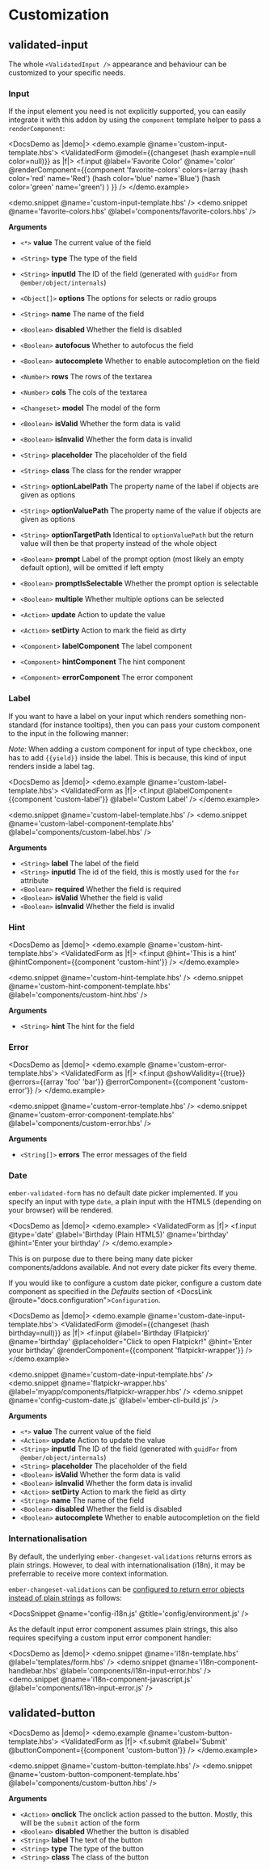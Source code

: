 # Customization

## validated-input

The whole `<ValidatedInput />` appearance and behaviour can be customized to
your specific needs.

### Input

If the input element you need is not explicitly supported, you can easily
integrate it with this addon by using the `component` template helper to pass
a `renderComponent`:

<!-- prettier-ignore-start -->
<DocsDemo as |demo|>
  <demo.example @name='custom-input-template.hbs'>
    <ValidatedForm @model={{changeset (hash example=null color=null)}} as |f|>
      <f.input
        @label='Favorite Color'
        @name='color'
        @renderComponent={{component 'favorite-colors'
          colors=(array
            (hash color='red' name='Red')
            (hash color='blue' name='Blue')
            (hash color='green' name='green')
          )
        }}
      />
    </ValidatedForm>
  </demo.example>

  <demo.snippet @name='custom-input-template.hbs' />
  <demo.snippet @name='favorite-colors.hbs' @label='components/favorite-colors.hbs' />
</DocsDemo>
<!-- prettier-ignore-end -->

**Arguments**

- `<*>` **value** The current value of the field
- `<String>` **type** The type of the field
- `<String>` **inputId** The ID of the field (generated with `guidFor` from `@ember/object/internals`)
- `<Object[]>` **options** The options for selects or radio groups
- `<String>` **name** The name of the field
- `<Boolean>` **disabled** Whether the field is disabled
- `<Boolean>` **autofocus** Whether to autofocus the field
- `<Boolean>` **autocomplete** Whether to enable autocompletion on the field
- `<Number>` **rows** The rows of the textarea
- `<Number>` **cols** The cols of the textarea
- `<Changeset>` **model** The model of the form
- `<Boolean>` **isValid** Whether the form data is valid
- `<Boolean>` **isInvalid** Whether the form data is invalid
- `<String>` **placeholder** The placeholder of the field
- `<String>` **class** The class for the render wrapper

- `<String>` **optionLabelPath** The property name of the label if objects are given as options
- `<String>` **optionValuePath** The property name of the value if objects are given as options
- `<String>` **optionTargetPath** Identical to `optionValuePath` but the return value will then be that property instead of the whole object
- `<Boolean>` **prompt** Label of the prompt option (most likely an empty default option), will be omitted if left empty
- `<Boolean>` **promptIsSelectable** Whether the prompt option is selectable
- `<Boolean>` **multiple** Whether multiple options can be selected

- `<Action>` **update** Action to update the value
- `<Action>` **setDirty** Action to mark the field as dirty

- `<Component>` **labelComponent** The label component
- `<Component>` **hintComponent** The hint component
- `<Component>` **errorComponent** The error component

### Label

If you want to have a label on your input which renders something
non-standard (for instance tooltips), then you can pass your custom component
to the input in the following manner:

_Note:_ When adding a custom component for input of type checkbox, one has to
add `{{yield}}` inside the label. This is because, this kind of input renders
inside a label tag.

<!-- prettier-ignore-start -->
<DocsDemo as |demo|>
  <demo.example @name='custom-label-template.hbs'>
    <ValidatedForm as |f|>
      <f.input @labelComponent={{component 'custom-label'}} @label='Custom Label' />
    </ValidatedForm>
  </demo.example>

  <demo.snippet @name='custom-label-template.hbs' />
  <demo.snippet @name='custom-label-component-template.hbs' @label='components/custom-label.hbs' />
</DocsDemo>
<!-- prettier-ignore-end -->

**Arguments**

- `<String>` **label** The label of the field
- `<String>` **inputId** The id of the field, this is mostly used for the `for` attribute
- `<Boolean>` **required** Whether the field is required
- `<Boolean>` **isValid** Whether the field is valid
- `<Boolean>` **isInvalid** Whether the field is invalid

### Hint

<!-- prettier-ignore-start -->
<DocsDemo as |demo|>
  <demo.example @name='custom-hint-template.hbs'>
    <ValidatedForm as |f|>
      <f.input @hint='This is a hint' @hintComponent={{component 'custom-hint'}} />
    </ValidatedForm>
  </demo.example>

  <demo.snippet @name='custom-hint-template.hbs' />
  <demo.snippet @name='custom-hint-component-template.hbs' @label='components/custom-hint.hbs' />
</DocsDemo>
<!-- prettier-ignore-end -->

**Arguments**

- `<String>` **hint** The hint for the field

### Error

<!-- prettier-ignore-start -->
<DocsDemo as |demo|>
  <demo.example @name='custom-error-template.hbs'>
    <ValidatedForm as |f|>
      <f.input @showValidity={{true}} @errors={{array 'foo' 'bar'}} @errorComponent={{component 'custom-error'}} />
    </ValidatedForm>
  </demo.example>

  <demo.snippet @name='custom-error-template.hbs' />
  <demo.snippet @name='custom-error-component-template.hbs' @label='components/custom-error.hbs' />
</DocsDemo>
<!-- prettier-ignore-end -->

**Arguments**

- `<String[]>` **errors** The error messages of the field

### Date

`ember-validated-form` has no default date picker implemented. If you specify an input
with type `date`, a plain input with the HTML5 (depending on your browser) will
be rendered.

<!-- prettier-ignore-start -->
<DocsDemo as |demo|>
  <demo.example>
    <ValidatedForm as |f|>
      <f.input @type='date' @label='Birthday (Plain HTML5)' @name='birthday' @hint='Enter your birthday' />
    </ValidatedForm>
  </demo.example>
</DocsDemo>
<!-- prettier-ignore-end -->

This is on purpose due to there being many date picker components/addons
available. And not every date picker fits every theme.

If you would like to configure a custom date picker, configure a custom date
component as specified in the _Defaults_ section of <DocsLink @route="docs.configuration">`Configuration`</DocsLink>.

<!-- prettier-ignore-start -->
<DocsDemo as |demo|>
  <demo.example @name='custom-date-input-template.hbs'>
    <ValidatedForm @model={{changeset (hash birthday=null)}} as |f|>
      <f.input
        @label='Birthday (Flatpickr)'
        @name='birthday'
        @placeholder="Click to open Flatpickr!"
        @hint='Enter your birthday'
        @renderComponent={{component 'flatpickr-wrapper'}}
      />
    </ValidatedForm>
  </demo.example>

  <demo.snippet @name='custom-date-input-template.hbs' />
  <demo.snippet @name='flatpickr-wrapper.hbs' @label='myapp/components/flatpickr-wrapper.hbs' />
  <demo.snippet @name='config-custom-date.js' @label='ember-cli-build.js' />
</DocsDemo>
<!-- prettier-ignore-end -->

**Arguments**

- `<*>` **value** The current value of the field
- `<Action>` **update** Action to update the value
- `<String>` **inputId** The ID of the field (generated with `guidFor` from `@ember/object/internals`)
- `<String>` **placeholder** The placeholder of the field
- `<Boolean>` **isValid** Whether the form data is valid
- `<Boolean>` **isInvalid** Whether the form data is invalid
- `<Action>` **setDirty** Action to mark the field as dirty
- `<String>` **name** The name of the field
- `<Boolean>` **disabled** Whether the field is disabled
- `<Boolean>` **autocomplete** Whether to enable autocompletion on the field

### Internationalisation

By default, the underlying `ember-changeset-validations` returns errors as plain
strings. However, to deal with internationalisation (i18n), it may be
preferrable to receive more context information.

`ember-changeset-validations` can be [configured to return error
objects instead of plain strings][gh:ecv:rawoutput] as follows:

<!-- prettier-ignore-start -->
<DocsSnippet @name='config-i18n.js' @title='config/environment.js' />
<!-- prettier-ignore-end -->

As the default input error component assumes plain strings, this also requires
specifying a custom input error component handler:

<!-- prettier-ignore-start -->
<DocsDemo as |demo|>
  <demo.snippet @name='i18n-template.hbs' @label='templates/form.hbs' />
  <demo.snippet @name='i18n-component-handlebar.hbs' @label='components/i18n-input-error.hbs' />
  <demo.snippet @name='i18n-component-javascript.js' @label='components/i18n-input-error.js' />
</DocsDemo>
<!-- prettier-ignore-end -->

[gh:ecv:rawoutput]: https://github.com/adopted-ember-addons/ember-changeset-validations/?tab=readme-ov-file#raw-error-output

## validated-button

<!-- prettier-ignore-start -->
<DocsDemo as |demo|>
  <demo.example @name='custom-button-template.hbs'>
    <ValidatedForm as |f|>
      <f.submit @label='Submit' @buttonComponent={{component 'custom-button'}} />
    </ValidatedForm>
  </demo.example>

  <demo.snippet @name='custom-button-template.hbs' />
  <demo.snippet @name='custom-button-component-template.hbs' @label='components/custom-button.hbs' />
</DocsDemo>
<!-- prettier-ignore-end -->

**Arguments**

- `<Action>` **onclick** The onclick action passed to the button. Mostly, this will be the `submit` action of the form
- `<Boolean>` **disabled** Whether the button is disabled
- `<String>` **label** The text of the button
- `<String>` **type** The type of the button
- `<String>` **class** The class of the button
